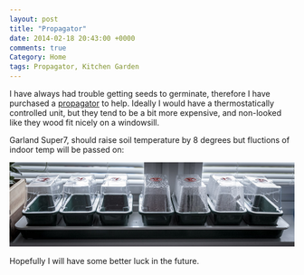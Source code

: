 ```yaml
---
layout: post
title: "Propagator"
date: 2014-02-18 20:43:00 +0000
comments: true
Category: Home
tags: Propagator, Kitchen Garden
---
```


I have always had trouble getting seeds to germinate, therefore I have purchased a [propagator](https://www.amazon.co.uk/dp/B000YA43HC?tag=morgue-21&camp=2902&creative=19466&linkCode=as4&creativeASIN=B000YA43HC&adid=18Q38Q8QS33XBPP04WNR&) to help. Ideally I would have a thermostatically controlled unit, but they tend to be a bit more expensive, and non-looked like they wood fit nicely on a windowsill. 


Garland Super7, should raise soil temperature by 8 degrees but fluctions of indoor temp will be passed on:

![Propagator](/images/Gardening/morganp-20140218-Propagator-IMG_6827.jpg "Garland Super7")

Hopefully I will have some better luck in the future.
